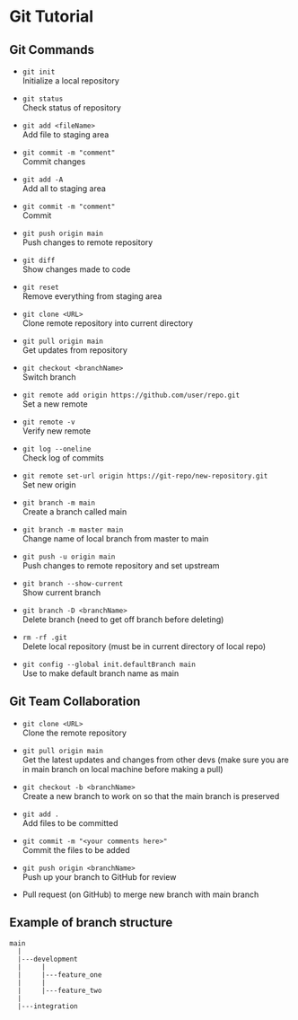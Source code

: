# Git Tutorial

## Git Commands

- `git init`  
  Initialize a local repository

- `git status`  
  Check status of repository

- `git add <fileName>`  
  Add file to staging area

- `git commit -m "comment"`  
  Commit changes

- `git add -A`  
  Add all to staging area

- `git commit -m "comment"`  
  Commit

- `git push origin main`  
  Push changes to remote repository

- `git diff`  
  Show changes made to code

- `git reset`  
  Remove everything from staging area

- `git clone <URL>`  
  Clone remote repository into current directory

- `git pull origin main`  
  Get updates from repository

- `git checkout <branchName>`  
  Switch branch

- `git remote add origin https://github.com/user/repo.git`  
  Set a new remote

- `git remote -v`  
  Verify new remote

- `git log --oneline`  
  Check log of commits

- `git remote set-url origin https://git-repo/new-repository.git`  
  Set new origin

- `git branch -m main`  
  Create a branch called main

- `git branch -m master main`  
  Change name of local branch from master to main

- `git push -u origin main`  
  Push changes to remote repository and set upstream

- `git branch --show-current`  
  Show current branch

- `git branch -D <branchName>`  
  Delete branch (need to get off branch before deleting)

- `rm -rf .git`  
  Delete local repository (must be in current directory of local repo)

- `git config --global init.defaultBranch main`  
  Use to make default branch name as main

## Git Team Collaboration

- `git clone <URL>`  
  Clone the remote repository

- `git pull origin main`  
  Get the latest updates and changes from other devs (make sure you are in main branch on local machine before making a pull)

- `git checkout -b <branchName>`  
  Create a new branch to work on so that the main branch is preserved

- `git add .`  
  Add files to be committed

- `git commit -m "<your comments here>"`  
  Commit the files to be added

- `git push origin <branchName>`  
  Push up your branch to GitHub for review

- Pull request (on GitHub) to merge new branch with main branch

## Example of branch structure

```
main
  |
  |---development
  |     |
  |     |---feature_one
  |     |
  |     |---feature_two
  |
  |---integration
```

